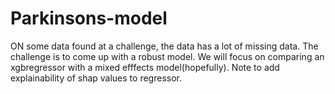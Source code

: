 # Parkinsons-model

ON some data found at a challenge, the data has a lot of missing data. The challenge is to come up with a robust model. We will focus on comparing an xgbregressor with a mixed efffects model(hopefully). Note to add explainability of shap values to regressor.
